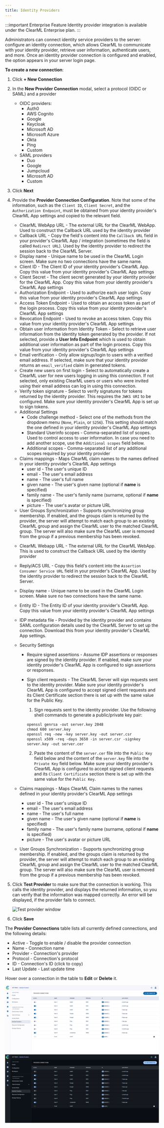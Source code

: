 ```yaml
---
title: Identity Providers
---
```


:::important Enterprise Feature 
Identity provider integration is available under the ClearML Enterprise plan.
:::

Administrators can connect identity service providers to the server: configure an identity connection, which allows
ClearML to communicate with your identity provider, retrieve user information, authenticate users, and more. Once an identity 
provider connection is configured and enabled, the option appears in your server login page.

**To create a new connection**:
1. Click **+ New Connection**
2. In the **New Provider Connection** modal, select a protocol (OIDC or SAML) and a provider 
   * OIDC providers:
     * Auth0 
     * AWS Cognito 
     * Google 
     * Keycloak 
     * Microsoft AD 
     * Microsoft Azure 
     * Okta 
     * Ping 
     * Custom
   * SAML providers
     * Duo 
     * Google
     * Jumpcloud
     * Microsoft AD
     * Custom
3. Click **Next**
4. Provide the **Provider Connection Configuration**. Note that some of the information, such as the `Client ID`,
   `Client Secret`, and the `Authorization Endpoint`, must be obtained from your identity provider's ClearML App settings
   and copied to the relevant field.
   
   <Collapsible title="OIDC Providers" type="configuration">

      * ClearML WebApp URL - The external URL for the ClearML WebApp. Used to construct the Callback URL used by the 
      identity provider
      * Callback URL - Copy the field's content into the `Callback URL` field in your provider's ClearML App / integration
      (sometimes the field is called `Redirect URL`). Used by the identity provider to redirect the session back to the ClearML 
      Server. 
      * Display name - Unique name to be used in the ClearML Login screen. Make sure no two 
      connections have the same name.
      * Client ID - The Client ID of your identity provider's ClearML App. Copy this value from your identity provider's 
       ClearML App settings
      * Client Secret - The client secret generated by your identity provider for the ClearML App. Copy this value from your identity 
       provider's ClearML App settings
      * Authorization Endpoint - Used to authorize each user login. Copy this value from your identity provider's ClearML App settings
      * Access Token Endpoint - Used to obtain an access token as part of the login process. Copy this value from your 
       identity provider's ClearML App settings
      * Revocation Endpoint - Used to revoke an access token. Copy this value from your identity provider's 
       ClearML App settings
      * Obtain user information from Identity Token - Select to retrieve user information from the identity token generated 
       by the provider. If not selected, provide a **User Info Endpoint** which is used to obtain additional user information 
       as part of the login process. Copy this value from your identity provider's ClearML App settings 
      * Email verification - Only allow signup/login to users with a verified email address. If selected, make sure that 
       your identity provider returns an `email_verified` claim in generated tokens.
      * Create new users on first login - Select to automatically create a ClearML user for new users logging in using 
       this connection. If not selected, 
       only existing ClearML users or users who were invited using their email address can log in using this connection.
      * Verify token signature - Select to verify 
       signatures for tokens returned by the identity provider. This requires the `JWKS URI` to be configured. Make sure your 
       identity provider's ClearML App is set up to sign tokens. 
      * Additional Settings
        * Code challenge method - Select one of the methods from the dropdown menu (`None`, `Plain`, or `S256`). This setting 
         should match the one defined in your identity provider's ClearML App settings
        * Standard Userinfo scopes - Comma-separated list of scopes. Used to control access to user information. In case 
         you need to add another scope, use the `Additional scopes` field below.
        * Additional scopes - Comma-separated list of any additional scopes required by your identity provider
      * Claims mappings - Maps ClearML claim names to the names defined in your identity provider's ClearML App settings
        * user id - The user's unique ID
        * email - The user's email address
        * name - The user's full name 
        * given name - The user's given name (optional if **name** is specified)
        * family name - The user's family name (surname, optional if **name** is specified)
        * picture - The user's avatar or picture URL 
      * User Groups Synchronization - Supports synchronizing group membership. If enabled, and the groups claim is returned 
       by the provider, the server will attempt to match each group to an existing ClearML group and assign the ClearML user 
       to the matched ClearML group. The server will also make sure the ClearML user is removed from the group if 
       a previous membership has been revoked.

   </Collapsible> 

   <Collapsible title="SAML Providers" type="configuration">

      * ClearML Webapp URL - The external URL for the ClearML WebApp. This is used to construct the Callback URL used by 
       the identity provider
      * Reply/ACS URL - Copy this field's content into the `Assertion Consumer Service URL` field in your provider's 
       ClearML App. Used by the identity provider to redirect the session back to the ClearML Server. 
      * Display name - Unique name to be used in the ClearML Login screen. Make sure no two 
       connections have the same name. 
      * Entity ID - The Entity ID of your identity provider's ClearML App. Copy this value from your identity provider's 
       ClearML App settings 
      * IDP metadata file - Provided by the identity provider and contains SAML configuration details used by the ClearML 
       Server to set up the connection. Download this from your identity provider's ClearML App settings. 
      * Security Settings
        * Require signed assertions - Assume IDP assertions or responses are signed by the identity provider. If enabled, 
         make sure your identity provider's ClearML App is configured to sign assertions or responses.
        * Sign client requests - The ClearML Server will sign requests sent to the identity provider. Make sure your 
         identity provider's ClearML App is configured to accept signed client requests and its Client Certificate section 
         there is set up with the same value for the Public Key.
           1. Sign requests sent to the identity provider. Use the following shell commands to generate a public/private key pair:
      
           ```
           openssl genrsa -out server.key 2048
           chmod 600 server.key
           openssl req -new -key server.key -out server.csr
           openssl x509 -req -days 3650 -in server.csr -signkey server.key -out server.cer
           ```
           
          2. Paste the content of the `server.cer` file into the `Public Key` field below and the content of the `server.key` 
          file into the `Private Key` field below. Make sure your identity provider's ClearML App is configured to accept 
          signed client requests and its `Client Certificate` section there is set up with the same value for the `Public Key`.  

      * Claims mappings - Maps ClearML Claim names to the names defined in your identity provider's ClearML App settings
        * user id - The user's unique ID
        * email - The user's email address
        * name - The user's full name 
        * given name - The user's given name (optional if **name** is specified)
        * family name - The user's family name (surname, optional if **name** is specified)
        * picture - The user's avatar or picture URL 
      * User Groups Synchronization - Supports synchronizing group membership. If enabled, and the groups claim is returned 
      by the provider, the server will attempt to match each group to an existing ClearML group and assign the ClearML user 
      to the matched ClearML group. The server will also make sure the ClearML user is removed from the group if 
      a previous membership has been revoked.

   </Collapsible> 

1. Click **Test Provider** to make sure that the connection is working. This calls the identity provider, and displays 
  the returned information, so you can verify that the information was mapped correctly. An error will be displayed, if the provider fails to connect.

   ![Test provider window](../../img/settings_sso_provider_test.png)

2. Click **Save**

The **Provider Connections** table lists all currently defined connections, and the following details:
* Active - Toggle to enable / disable the provider connection
* Name - Connection name
* Provider - Connection's provider 
* Protocol - Connection's protocol
* ID - Connection's ID (click to copy)
* Last Update - Last update time

Hover over a connection in the table to **Edit** or **Delete** it.  
 
![Identity provider chart](../../img/settings_identity_chart.png#light-mode-only)
![Identity provider chart](../../img/settings_identity_chart_dark.png#dark-mode-only)
